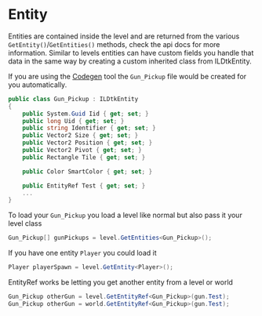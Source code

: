 # Entity

Entities are contained inside the level and are returned from the various `GetEntity()`/`GetEntities()` methods, check the api docs for more information.
Similar to levels entities can have custom fields you handle that data in the same way by creating a custom inherited class from ILDtkEntity.

If you are using the [Codegen](codegen.md) tool the `Gun_Pickup` file would be created for you automatically.

```cs
public class Gun_Pickup : ILDtkEntity
{
    public System.Guid Iid { get; set; }
    public long Uid { get; set; }
    public string Identifier { get; set; }
    public Vector2 Size { get; set; }
    public Vector2 Position { get; set; }
    public Vector2 Pivot { get; set; }
    public Rectangle Tile { get; set; }

    public Color SmartColor { get; set; }

    public EntityRef Test { get; set; }
    ...
}
```

To load your `Gun_Pickup` you load a level like normal but also pass it your level class

```cs
Gun_Pickup[] gunPickups = level.GetEntities<Gun_Pickup>();
```

If you have one entity `Player` you could load it

```cs
Player playerSpawn = level.GetEntity<Player>();
```

EntityRef works be letting you get another entity from a level or world
```cs
Gun_Pickup otherGun = level.GetEntityRef<Gun_Pickup>(gun.Test);
Gun_Pickup otherGun = world.GetEntityRef<Gun_Pickup>(gun.Test);
```
